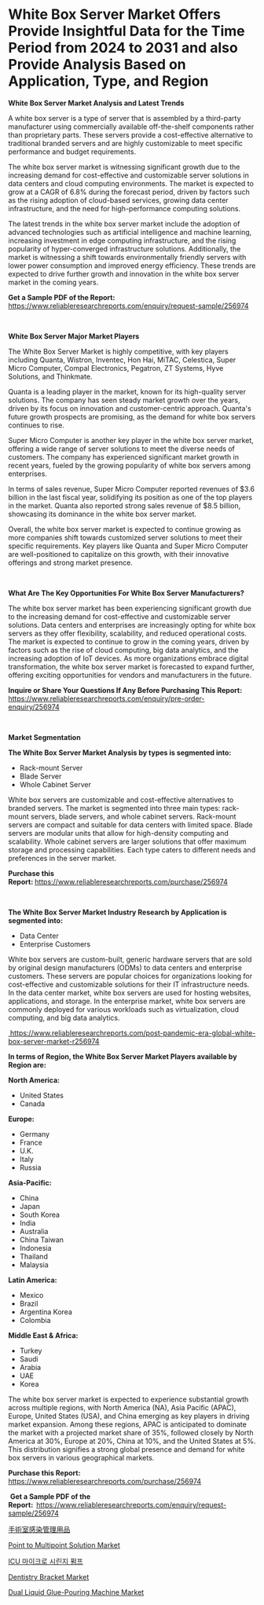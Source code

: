 <p><h1>White Box Server Market Offers Provide Insightful Data for the Time Period from 2024 to 2031 and also Provide Analysis Based on Application, Type, and Region</h1></p><p><strong>White Box Server Market Analysis and Latest Trends</strong></p>
<p><p>A white box server is a type of server that is assembled by a third-party manufacturer using commercially available off-the-shelf components rather than proprietary parts. These servers provide a cost-effective alternative to traditional branded servers and are highly customizable to meet specific performance and budget requirements.</p><p>The white box server market is witnessing significant growth due to the increasing demand for cost-effective and customizable server solutions in data centers and cloud computing environments. The market is expected to grow at a CAGR of 6.8% during the forecast period, driven by factors such as the rising adoption of cloud-based services, growing data center infrastructure, and the need for high-performance computing solutions.</p><p>The latest trends in the white box server market include the adoption of advanced technologies such as artificial intelligence and machine learning, increasing investment in edge computing infrastructure, and the rising popularity of hyper-converged infrastructure solutions. Additionally, the market is witnessing a shift towards environmentally friendly servers with lower power consumption and improved energy efficiency. These trends are expected to drive further growth and innovation in the white box server market in the coming years.</p></p>
<p><strong>Get a Sample PDF of the Report:&nbsp;</strong> <a href="https://www.reliableresearchreports.com/enquiry/request-sample/256974">https://www.reliableresearchreports.com/enquiry/request-sample/256974</a></p>
<p>&nbsp;</p>
<p><strong>White Box Server Major Market Players</strong></p>
<p><p>The White Box Server Market is highly competitive, with key players including Quanta, Wistron, Inventec, Hon Hai, MiTAC, Celestica, Super Micro Computer, Compal Electronics, Pegatron, ZT Systems, Hyve Solutions, and Thinkmate.</p><p>Quanta is a leading player in the market, known for its high-quality server solutions. The company has seen steady market growth over the years, driven by its focus on innovation and customer-centric approach. Quanta's future growth prospects are promising, as the demand for white box servers continues to rise.</p><p>Super Micro Computer is another key player in the white box server market, offering a wide range of server solutions to meet the diverse needs of customers. The company has experienced significant market growth in recent years, fueled by the growing popularity of white box servers among enterprises.</p><p>In terms of sales revenue, Super Micro Computer reported revenues of $3.6 billion in the last fiscal year, solidifying its position as one of the top players in the market. Quanta also reported strong sales revenue of $8.5 billion, showcasing its dominance in the white box server market.</p><p>Overall, the white box server market is expected to continue growing as more companies shift towards customized server solutions to meet their specific requirements. Key players like Quanta and Super Micro Computer are well-positioned to capitalize on this growth, with their innovative offerings and strong market presence.</p></p>
<p>&nbsp;</p>
<p><strong>What Are The Key Opportunities For White Box Server Manufacturers?</strong></p>
<p><p>The white box server market has been experiencing significant growth due to the increasing demand for cost-effective and customizable server solutions. Data centers and enterprises are increasingly opting for white box servers as they offer flexibility, scalability, and reduced operational costs. The market is expected to continue to grow in the coming years, driven by factors such as the rise of cloud computing, big data analytics, and the increasing adoption of IoT devices. As more organizations embrace digital transformation, the white box server market is forecasted to expand further, offering exciting opportunities for vendors and manufacturers in the future.</p></p>
<p><strong>Inquire or Share Your Questions If Any Before Purchasing This Report:</strong> <a href="https://www.reliableresearchreports.com/enquiry/pre-order-enquiry/256974">https://www.reliableresearchreports.com/enquiry/pre-order-enquiry/256974</a></p>
<p>&nbsp;</p>
<p><strong>Market Segmentation</strong></p>
<p><strong>The White Box Server Market Analysis by types is segmented into:</strong></p>
<p><ul><li>Rack-mount Server</li><li>Blade Server</li><li>Whole Cabinet Server</li></ul></p>
<p><p>White box servers are customizable and cost-effective alternatives to branded servers. The market is segmented into three main types: rack-mount servers, blade servers, and whole cabinet servers. Rack-mount servers are compact and suitable for data centers with limited space. Blade servers are modular units that allow for high-density computing and scalability. Whole cabinet servers are larger solutions that offer maximum storage and processing capabilities. Each type caters to different needs and preferences in the server market.</p></p>
<p><strong>Purchase this Report:&nbsp;</strong><a href="https://www.reliableresearchreports.com/purchase/256974">https://www.reliableresearchreports.com/purchase/256974</a></p>
<p>&nbsp;</p>
<p><strong>The White Box Server Market Industry Research by Application is segmented into:</strong></p>
<p><ul><li>Data Center</li><li>Enterprise Customers</li></ul></p>
<p><p>White box servers are custom-built, generic hardware servers that are sold by original design manufacturers (ODMs) to data centers and enterprise customers. These servers are popular choices for organizations looking for cost-effective and customizable solutions for their IT infrastructure needs. In the data center market, white box servers are used for hosting websites, applications, and storage. In the enterprise market, white box servers are commonly deployed for various workloads such as virtualization, cloud computing, and big data analytics.</p></p>
<p><a href="https://www.reliableresearchreports.com/post-pandemic-era-global-white-box-server-market-r256974">&nbsp;https://www.reliableresearchreports.com/post-pandemic-era-global-white-box-server-market-r256974</a></p>
<p><strong>In terms of Region, the White Box Server Market Players available by Region are:</strong></p>
<p>
    <p> <strong> North America: </strong>
        <ul>
            <li>United States</li>
            <li>Canada</li>
        </ul>
        </p> 
    <p> <strong> Europe: </strong>
        <ul>
            <li>Germany</li>
            <li>France</li>
            <li>U.K.</li>
            <li>Italy</li>
            <li>Russia</li>
        </ul>
        </p> 
    <p> <strong> Asia-Pacific: </strong>
        <ul>
            <li>China</li>
            <li>Japan</li>
            <li>South Korea</li>
            <li>India</li>
            <li>Australia</li>
            <li>China Taiwan</li>
            <li>Indonesia</li>
            <li>Thailand</li>
            <li>Malaysia</li>
        </ul>
        </p> 
    <p> <strong> Latin America: </strong>
        <ul>
            <li>Mexico</li>
            <li>Brazil</li>
            <li>Argentina Korea</li>
            <li>Colombia</li>
        </ul>
        </p> 
    <p> <strong> Middle East & Africa: </strong>
        <ul>
            <li>Turkey</li>
            <li>Saudi</li>
            <li>Arabia</li>
            <li>UAE</li>
            <li>Korea</li>
        </ul>
    </p>
    </p>
<p><p>The white box server market is expected to experience substantial growth across multiple regions, with North America (NA), Asia Pacific (APAC), Europe, United States (USA), and China emerging as key players in driving market expansion. Among these regions, APAC is anticipated to dominate the market with a projected market share of 35%, followed closely by North America at 30%, Europe at 20%, China at 10%, and the United States at 5%. This distribution signifies a strong global presence and demand for white box servers in various geographical markets.</p></p>
<p><strong>Purchase this Report: </strong><a href="https://www.reliableresearchreports.com/purchase/256974">https://www.reliableresearchreports.com/purchase/256974</a></p>
<p>&nbsp;<strong>Get a Sample PDF of the Report:&nbsp;&nbsp;</strong><a href="https://www.reliableresearchreports.com/enquiry/request-sample/256974">https://www.reliableresearchreports.com/enquiry/request-sample/256974</a></p>
<p><strong></strong></p>
<p><p><a href="https://github.com/EthanMorar2011/Market-Research-Report-List-2/blob/main/2407900118885.md">手術室感染管理用品</a></p><p><a href="https://issuu.com/reportprime-2/docs/point-to-multipoint-solution-market-size-2030.pptx">Point to Multipoint Solution Market</a></p><p><a href="https://github.com/vs10l4sfg5c/Market-Research-Report-List-2/blob/main/6192120126308.md">ICU 마이크로 시린지 펌프</a></p><p><a href="https://github.com/GroverBarry/Market-Research-Report-List-5/blob/main/dentistry-bracket-market.md">Dentistry Bracket Market</a></p><p><a href="https://github.com/thuyvuongpk111/Market-Research-Report-List-1/blob/main/dual-liquid-glue-pouring-machine-market.md">Dual Liquid Glue-Pouring Machine Market</a></p></p>